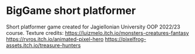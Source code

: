 # BigGame short platformer
Short platformer game created for Jagiellonian University OOP 2022/23 course.
Texture credits:
https://luizmelo.itch.io/monsters-creatures-fantasy
https://rvros.itch.io/animated-pixel-hero
https://pixelfrog-assets.itch.io/treasure-hunters
